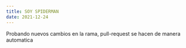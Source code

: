 ```yaml
---
title: SOY SPIDERMAN
date: 2021-12-24
---
```


Probando nuevos cambios en la rama, pull-request se hacen de manera automatica
